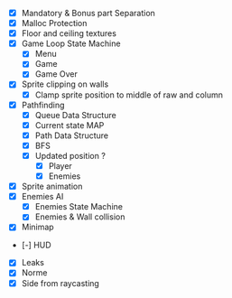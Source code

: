 - [X] Mandatory & Bonus part Separation
- [X] Malloc Protection 
- [X] Floor and ceiling textures
- [X] Game Loop State Machine 
  - [X] Menu
  - [X] Game
  - [X] Game Over
- [X] Sprite clipping on walls
  - [X] Clamp sprite position to middle of raw and column
- [X] Pathfinding
  - [X] Queue Data Structure
  - [X] Current state MAP 
  - [X] Path Data Structure
  - [X] BFS
  - [X] Updated position ?
    - [X] Player
    - [X] Enemies
- [X] Sprite animation
- [X] Enemies AI
  - [X] Enemies State Machine
  - [X] Enemies & Wall collision
- [X] Minimap
- [-] HUD
- [X] Leaks
- [X] Norme
- [X] Side from raycasting
